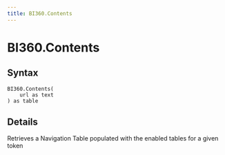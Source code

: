 ```yaml
---
title: BI360.Contents
---
```


# BI360.Contents



## Syntax

```powerquery
BI360.Contents(
    url as text
) as table
```


## Details

Retrieves a Navigation Table populated with the enabled tables for a given token


